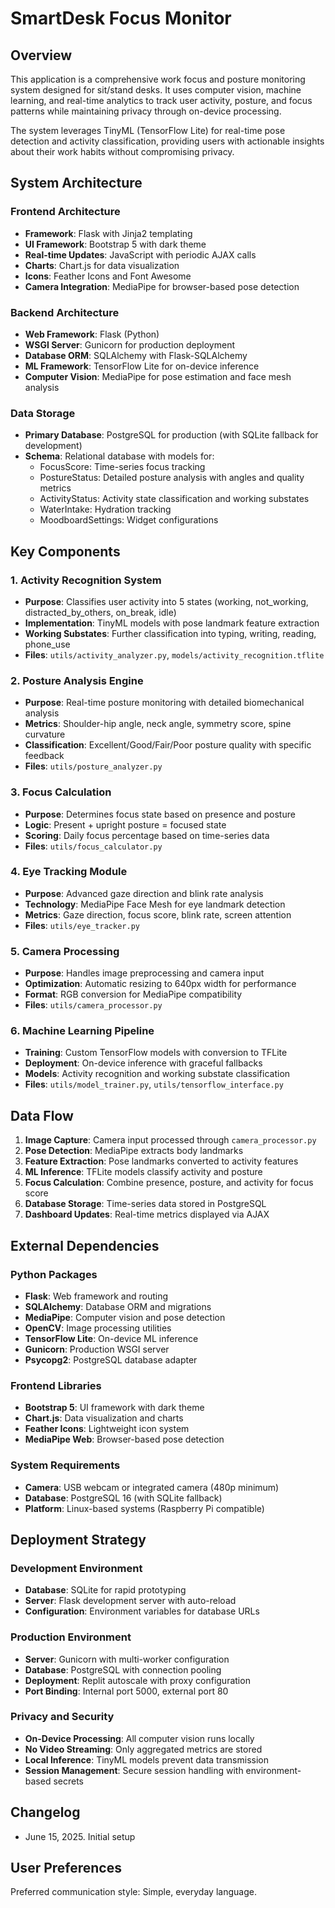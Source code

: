 # SmartDesk Focus Monitor

## Overview

This application is a comprehensive work focus and posture monitoring system designed for sit/stand desks. It uses computer vision, machine learning, and real-time analytics to track user activity, posture, and focus patterns while maintaining privacy through on-device processing.

The system leverages TinyML (TensorFlow Lite) for real-time pose detection and activity classification, providing users with actionable insights about their work habits without compromising privacy.

## System Architecture

### Frontend Architecture
- **Framework**: Flask with Jinja2 templating
- **UI Framework**: Bootstrap 5 with dark theme
- **Real-time Updates**: JavaScript with periodic AJAX calls
- **Charts**: Chart.js for data visualization
- **Icons**: Feather Icons and Font Awesome
- **Camera Integration**: MediaPipe for browser-based pose detection

### Backend Architecture
- **Web Framework**: Flask (Python)
- **WSGI Server**: Gunicorn for production deployment
- **Database ORM**: SQLAlchemy with Flask-SQLAlchemy
- **ML Framework**: TensorFlow Lite for on-device inference
- **Computer Vision**: MediaPipe for pose estimation and face mesh analysis

### Data Storage
- **Primary Database**: PostgreSQL for production (with SQLite fallback for development)
- **Schema**: Relational database with models for:
  - FocusScore: Time-series focus tracking
  - PostureStatus: Detailed posture analysis with angles and quality metrics
  - ActivityStatus: Activity state classification and working substates
  - WaterIntake: Hydration tracking
  - MoodboardSettings: Widget configurations

## Key Components

### 1. Activity Recognition System
- **Purpose**: Classifies user activity into 5 states (working, not_working, distracted_by_others, on_break, idle)
- **Implementation**: TinyML models with pose landmark feature extraction
- **Working Substates**: Further classification into typing, writing, reading, phone_use
- **Files**: `utils/activity_analyzer.py`, `models/activity_recognition.tflite`

### 2. Posture Analysis Engine
- **Purpose**: Real-time posture monitoring with detailed biomechanical analysis
- **Metrics**: Shoulder-hip angle, neck angle, symmetry score, spine curvature
- **Classification**: Excellent/Good/Fair/Poor posture quality with specific feedback
- **Files**: `utils/posture_analyzer.py`

### 3. Focus Calculation
- **Purpose**: Determines focus state based on presence and posture
- **Logic**: Present + upright posture = focused state
- **Scoring**: Daily focus percentage based on time-series data
- **Files**: `utils/focus_calculator.py`

### 4. Eye Tracking Module
- **Purpose**: Advanced gaze direction and blink rate analysis
- **Technology**: MediaPipe Face Mesh for eye landmark detection
- **Metrics**: Gaze direction, focus score, blink rate, screen attention
- **Files**: `utils/eye_tracker.py`

### 5. Camera Processing
- **Purpose**: Handles image preprocessing and camera input
- **Optimization**: Automatic resizing to 640px width for performance
- **Format**: RGB conversion for MediaPipe compatibility
- **Files**: `utils/camera_processor.py`

### 6. Machine Learning Pipeline
- **Training**: Custom TensorFlow models with conversion to TFLite
- **Deployment**: On-device inference with graceful fallbacks
- **Models**: Activity recognition and working substate classification
- **Files**: `utils/model_trainer.py`, `utils/tensorflow_interface.py`

## Data Flow

1. **Image Capture**: Camera input processed through `camera_processor.py`
2. **Pose Detection**: MediaPipe extracts body landmarks
3. **Feature Extraction**: Pose landmarks converted to activity features
4. **ML Inference**: TFLite models classify activity and posture
5. **Focus Calculation**: Combine presence, posture, and activity for focus score
6. **Database Storage**: Time-series data stored in PostgreSQL
7. **Dashboard Updates**: Real-time metrics displayed via AJAX

## External Dependencies

### Python Packages
- **Flask**: Web framework and routing
- **SQLAlchemy**: Database ORM and migrations
- **MediaPipe**: Computer vision and pose detection
- **OpenCV**: Image processing utilities
- **TensorFlow Lite**: On-device ML inference
- **Gunicorn**: Production WSGI server
- **Psycopg2**: PostgreSQL database adapter

### Frontend Libraries
- **Bootstrap 5**: UI framework with dark theme
- **Chart.js**: Data visualization and charts
- **Feather Icons**: Lightweight icon system
- **MediaPipe Web**: Browser-based pose detection

### System Requirements
- **Camera**: USB webcam or integrated camera (480p minimum)
- **Database**: PostgreSQL 16 (with SQLite fallback)
- **Platform**: Linux-based systems (Raspberry Pi compatible)

## Deployment Strategy

### Development Environment
- **Database**: SQLite for rapid prototyping
- **Server**: Flask development server with auto-reload
- **Configuration**: Environment variables for database URLs

### Production Environment
- **Server**: Gunicorn with multi-worker configuration
- **Database**: PostgreSQL with connection pooling
- **Deployment**: Replit autoscale with proxy configuration
- **Port Binding**: Internal port 5000, external port 80

### Privacy and Security
- **On-Device Processing**: All computer vision runs locally
- **No Video Streaming**: Only aggregated metrics are stored
- **Local Inference**: TinyML models prevent data transmission
- **Session Management**: Secure session handling with environment-based secrets

## Changelog
- June 15, 2025. Initial setup

## User Preferences

Preferred communication style: Simple, everyday language.